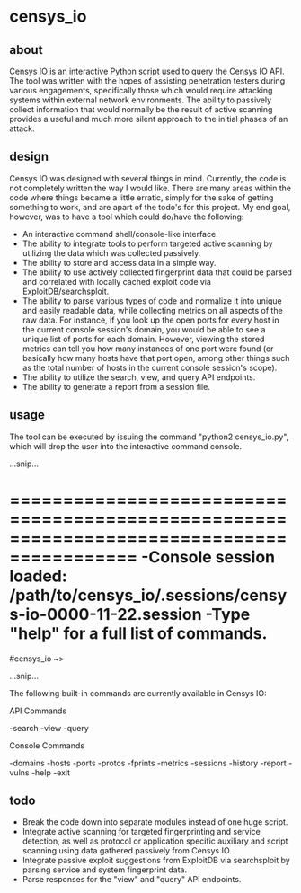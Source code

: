# censys_io

## about

Censys IO is an interactive Python script used to query the Censys IO API. The tool was
written with the hopes of assisting penetration testers during various engagements,
specifically those which would require attacking systems within external network environments.
The ability to passively collect information that would normally be the result of active scanning
provides a useful and much more silent approach to the initial phases of an attack.

## design

Censys IO was designed with several things in mind. Currently, the code is not completely written
the way I would like. There are many areas within the code where things became a little erratic, simply
for the sake of getting something to work, and are apart of the todo's for this project. My end goal,
however, was to have a tool which could do/have the following:

- An interactive command shell/console-like interface.
- The ability to integrate tools to perform targeted active scanning by utilizing the data which was
collected passively.
- The ability to store and access data in a simple way.
- The ability to use actively collected fingerprint data that could be parsed and correlated with
locally cached exploit code via ExploitDB/searchsploit.
- The ability to parse various types of code and normalize it into unique and easily readable data,
while collecting metrics on all aspects of the raw data. For instance, if you look up the open ports for
every host in the current console session's domain, you would be able to see a unique list of ports for
each domain. However, viewing the stored metrics can tell you how many instances of one port were found (or
basically how many hosts have that port open, among other things such as the total number of hosts in the 
current console session's scope).
- The ability to utilize the search, view, and query API endpoints.
- The ability to generate a report from a session file.



## usage

The tool can be executed by issuing the command "python2 censys_io.py", which will drop the user
into the interactive command console.

...snip...

==========================================================================================
-Console session loaded: /path/to/censys_io/.sessions/censys-io-0000-11-22.session
-Type "help" for a full list of commands.
==========================================================================================

#censys_io ~> 

...snip...

The following built-in commands are currently available in Censys IO:

API Commands

-search
-view
-query

Console Commands

-domains
-hosts
-ports
-protos
-fprints
-metrics
-sessions
-history
-report
-vulns
-help
-exit

## todo

- Break the code down into separate modules instead of one huge script.
- Integrate active scanning for targeted fingerprinting and service detection, as well as protocol or application specific
  auxiliary and script scanning using data gathered passively from Censys IO.
- Integrate passive exploit suggestions from ExploitDB via searchsploit by parsing service and system fingerprint data. 
- Parse responses for the "view" and "query" API endpoints.

